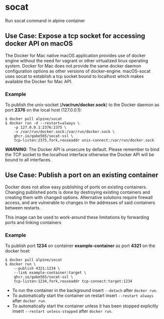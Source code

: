 # socat

Run socat command in alpine container

## Use Case: Expose a tcp socket for accessing docker API on macOS

The Docker for Mac native macOS application provides use of docker engine without the need for vagrant or other virtualized linux operating system. Docker for Mac does not provide the same docker daemon configuration options as other versions of docker-engine. macOS-socat uses socat to establish a tcp socket bound to localhost which makes available the Docker for Mac API.

### Example

To publish the unix-socket (**/var/run/docker.sock**) to the Docker daemon as port **2376** on the local host (127.0.0.1):
```
$ docker pull alpine/socat
$ docker run -d --restart=always \
    -p 127.0.0.1:2376:2375 \
    -v /var/run/docker.sock:/var/run/docker.sock \
    ghcr.io/gabe565/socat-ssl \
    tcp-listen:2375,fork,reuseaddr unix-connect:/var/run/docker.sock
```

***WARNING***: The Docker API is unsecure by default. Please remember to bind the TCP socket to the localhost interface otherwise the Docker API will be bound to all interfaces.

## Use Case: Publish a port on an existing container

Docker does not allow easy publishing of ports on existing containers. Changing published ports is done by destroying existing containers and creating them with changed options. Alternative solutions require firewall access, and are vulnerable to changes in the addresses of said containers between restarts.

This image can be used to work-around these limitations by forwarding ports and linking containers

### Example

To publish port **1234** on container **example-container** as port **4321** on the docker host:
```
$ docker pull alpine/socat
$ docker run \
    --publish 4321:1234 \
    --link example-container:target \
    ghcr.io/gabe565/socat-ssl \
    tcp-listen:1234,fork,reuseaddr tcp-connect:target:1234
```
* To run the container in the background insert ```--detach``` after ```docker run```.
* To automatically start the container on restart insert ```--restart always``` after ```docker run```.
* To automatically start the container unless it has been stopped explicitly insert ```--restart unless-stopped``` after ```docker run```.
